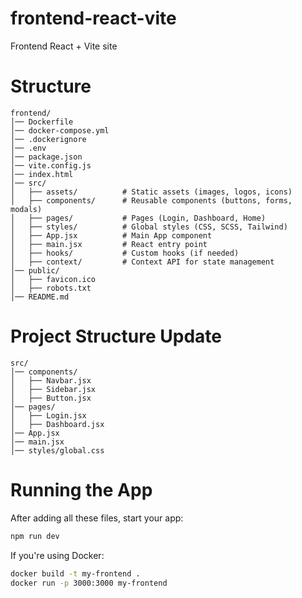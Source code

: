# frontend-react-vite
Frontend React + Vite site

# Structure
```
frontend/
│── Dockerfile
│── docker-compose.yml
│── .dockerignore
│── .env
│── package.json
│── vite.config.js
│── index.html
│── src/
│   ├── assets/          # Static assets (images, logos, icons)
│   ├── components/      # Reusable components (buttons, forms, modals)
│   ├── pages/           # Pages (Login, Dashboard, Home)
│   ├── styles/          # Global styles (CSS, SCSS, Tailwind)
│   ├── App.jsx          # Main App component
│   ├── main.jsx         # React entry point
│   ├── hooks/           # Custom hooks (if needed)
│   ├── context/         # Context API for state management
│── public/
│   ├── favicon.ico
│   ├── robots.txt
│── README.md
```
# Project Structure Update
```
src/
│── components/
│   ├── Navbar.jsx
│   ├── Sidebar.jsx
│   ├── Button.jsx
│── pages/
│   ├── Login.jsx
│   ├── Dashboard.jsx
│── App.jsx
│── main.jsx
│── styles/global.css
```

# Running the App
After adding all these files, start your app:

``` sh
npm run dev
```
If you're using Docker:

```sh
docker build -t my-frontend .
docker run -p 3000:3000 my-frontend
```
